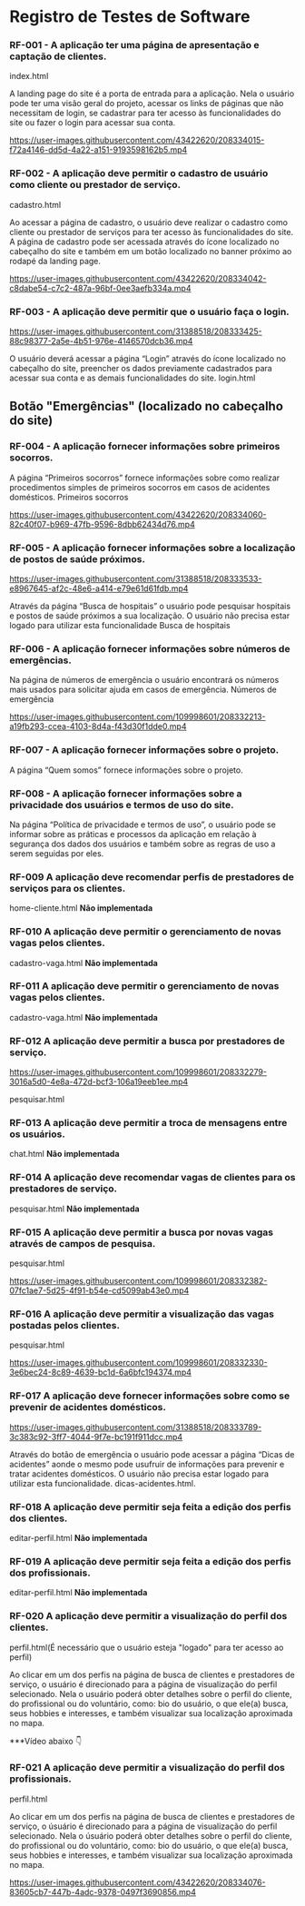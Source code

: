 # Registro de Testes de Software

### RF-001 - A aplicação ter uma página de apresentação e captação de clientes. 

index.html

A landing page do site é a porta de entrada para a aplicação. Nela o usuário pode ter uma visão geral do projeto, acessar os links de páginas que não necessitam de login, se cadastrar para ter acesso às funcionalidades do site ou fazer o login para acessar sua conta.  

https://user-images.githubusercontent.com/43422620/208334015-f72a4146-dd5d-4a22-a151-9193598162b5.mp4

###  RF-002 - A aplicação deve permitir o cadastro de usuário como cliente ou prestador de serviço.

cadastro.html

Ao acessar a página de cadastro, o usuário deve realizar o cadastro como cliente ou prestador de serviços para ter acesso às funcionalidades do site. A página de cadastro pode ser acessada através do ícone localizado no cabeçalho do site e também em um botão localizado no banner próximo ao rodapé da landing page. 

https://user-images.githubusercontent.com/43422620/208334042-c8dabe54-c7c2-487a-96bf-0ee3aefb334a.mp4
		
### RF-003 - A aplicação deve permitir que o usuário faça o login. 


https://user-images.githubusercontent.com/31388518/208333425-88c98377-2a5e-4b51-976e-4146570dcb36.mp4


O usuário deverá acessar a página “Login” através do ícone localizado no cabeçalho do site, preencher os dados previamente cadastrados para acessar sua conta e as demais funcionalidades do site.
	login.html	

## Botão "Emergências" (localizado no cabeçalho do site)

### RF-004 - A aplicação fornecer informações sobre primeiros socorros.	

A página “Primeiros socorros” fornece informações sobre como realizar procedimentos simples de primeiros socorros em casos de acidentes domésticos.	Primeiros socorros	

https://user-images.githubusercontent.com/43422620/208334060-82c40f07-b969-47fb-9596-8dbb62434d76.mp4

### RF-005 - A aplicação fornecer informações sobre a localização de postos de saúde próximos.	


https://user-images.githubusercontent.com/31388518/208333533-e8967645-af2c-48e6-a414-e79e61d61fdb.mp4


Através da página “Busca de hospitais” o usuário pode pesquisar hospitais e postos de saúde próximos a sua localização. O usuário não precisa estar logado para utilizar esta funcionalidade 	Busca de hospitais

### RF-006 - A aplicação fornecer informações sobre números de emergências.

Na página de números de emergência o usuário encontrará os números mais usados para solicitar ajuda em casos de emergência. Números de emergência


https://user-images.githubusercontent.com/109998601/208332213-a19fb293-ccea-4103-8d4a-f43d30f1dde0.mp4


### RF-007 - A aplicação fornecer informações sobre o projeto.

A página “Quem somos” fornece informações sobre o projeto.

### RF-008 - A aplicação fornecer informações sobre a privacidade dos usuários e termos de uso do site.

Na página “Política de privacidade e termos de uso”, o usuário pode se informar sobre as práticas e processos da aplicação em relação à segurança dos dados dos usuários e também sobre as regras de uso a serem seguidas por eles.

### RF-009 A aplicação deve recomendar perfis de prestadores de serviços para os clientes.	

home-cliente.html  **Não implementada** 

### RF-010 A aplicação deve permitir o gerenciamento de novas vagas pelos clientes.

cadastro-vaga.html  **Não implementada** 	

### RF-011 A aplicação deve permitir o gerenciamento de novas vagas pelos clientes.

cadastro-vaga.html  **Não implementada** 

### RF-012 A aplicação deve permitir a busca por prestadores de serviço.	


https://user-images.githubusercontent.com/109998601/208332279-3016a5d0-4e8a-472d-bcf3-106a19eeb1ee.mp4


pesquisar.html	

### RF-013 A aplicação deve permitir a troca de mensagens entre os usuários.	

chat.html **Não implementada** 

### RF-014 A aplicação deve recomendar vagas de clientes para os prestadores de serviço.	

pesquisar.html	**Não implementada** 

###  RF-015 A aplicação deve permitir a busca por novas vagas através de campos de pesquisa.	

pesquisar.html	


https://user-images.githubusercontent.com/109998601/208332382-07fc1ae7-5d25-4f91-b54e-cd5099ab43e0.mp4


###  RF-016 A aplicação deve permitir a visualização das vagas postadas pelos clientes.	

pesquisar.html 

https://user-images.githubusercontent.com/109998601/208332330-3e6bec24-8c89-4639-bc1d-6a6bfc194374.mp4



### RF-017 A aplicação deve fornecer informações sobre como se prevenir de acidentes domésticos.  	


https://user-images.githubusercontent.com/31388518/208333789-3c383c92-3ff7-4044-9f7e-bc191f911dcc.mp4



Através do botão de emergência o usuário pode acessar a página “Dicas de acidentes” aonde o mesmo pode usufruir de informações para prevenir e tratar acidentes domésticos. 
O usuário não precisa estar logado para utilizar esta funcionalidade. dicas-acidentes.html.
	

### RF-018 A aplicação deve permitir seja feita a edição dos perfis dos clientes.	

editar-perfil.html **Não implementada** 

### RF-019 A aplicação deve permitir seja feita a edição dos perfis dos profissionais.	

editar-perfil.html **Não implementada** 
	
### RF-020 A aplicação deve permitir a visualização do perfil dos clientes.	

perfil.html(É necessário que o usuário esteja "logado" para ter acesso ao perfil)

Ao clicar em um dos perfis na página  de busca de clientes e prestadores de serviço, o usuário é direcionado para a página de visualização do perfil selecionado. Nela o usuário poderá obter detalhes sobre o perfil do cliente, do profissional ou do voluntário, como: bio do usuário, o que ele(a)  busca, seus hobbies e interesses, e também visualizar sua localização aproximada no mapa. 	

***Vídeo abaixo 👇

### RF-021	A aplicação deve permitir a visualização do perfil dos profissionais.	

perfil.html	 

Ao clicar em um dos perfis na página  de busca de clientes e prestadores de serviço, o úsuário é direcionado para a página de visualização do perfil selecionado. Nela o úsuário poderá obter detalhes sobre o perfil do cliente, do profissional ou do voluntário, como: bio do usuário, o que ele(a)  busca, seus hobbies e interesses, e também visualizar sua localização aproximada no mapa. 

https://user-images.githubusercontent.com/43422620/208334076-83605cb7-447b-4adc-9378-0497f3690856.mp4
